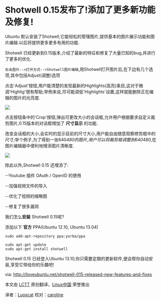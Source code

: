 Shotwell 0.15发布了!添加了更多新功能及修复!
================================================================================

Ubuntu 默认安装了Shotwell,它能轻松的管理图片,提供基本的图片展示功能和图片编辑.以后将提供更多更多有用的功能.

Shotwell 已经更新到0.15版本,介绍了最新的特征和修复了大量已知的bug,并进行了更多的优化.

`右击图片-->打开方式-->Shotwell图片编辑`,用Shotwell打开图片后,在下边有几个选项,其中包括Adjust(调整)选项

点击'Adjust'按钮,用户能清楚的发现最新的Highlights(高亮)条目,这对于微调'Highlig'很有帮助;举例来说,尽可能调低'Highlights'设置,这样就能删除正在编辑的图片的光亮度.

![](http://iloveubuntu.net/pictures_me/Shotwell%20015%20adjust.jpg)

点击按钮条中的'Crop'按钮,弹出可更改大小的会话框,允许用户根据要求自定义裁剪图片,0.15版本的对话框增加了 **尺寸显示** 的功能.

改变会话框的大小,会实时的显示目前的尺寸大小,用户能自由随意观察修剪框中的尺寸;举个例子,为了得到一张640*480的图片,用户可以将裁剪框调整到640*480,在图片编辑器中便利地增添图片清晰度.

![](http://iloveubuntu.net/pictures_me/Shotwell%20015%20resize%20values.jpg)

除此以外,Shotwell 0.15 还增添了:

--Youtube 插件 OAuth / OpenID 的使用

--加强视频文件的导入

--优化了视频的缩略图

--修复了很多漏洞
 
我们怎么**安装** Shotwell 0.15呢?

添加以下 **官方** PPA(Ubuntu 12.10, Ubuntu 13.04)

    sudo add-apt-repository ppa:yorba/ppa 
    
    sudo apt-get update
    sudo apt-get install shotwell

Shotwell 0.15 已经登入Ubuntu 13.10,你只需要定期的更新软件,便会帮你自动安装,享受它带给你的乐趣吧!


via: http://iloveubuntu.net/shotwell-015-released-new-features-and-fixes

本文由 [LCTT](https://github.com/LCTT/TranslateProject) 原创翻译，[Linux中国](http://linux.cn/) 荣誉推出

译者：[Luoxcat](https://github.com/Luoxcat) 校对：[caroline](https://github.com/carolinewuyan)

[1]:http://www.yorba.org/projects/shotwell/
[2]:http://blog.yorba.org/eric/2013/10/shotwell-0-15-has-arrived.html 
